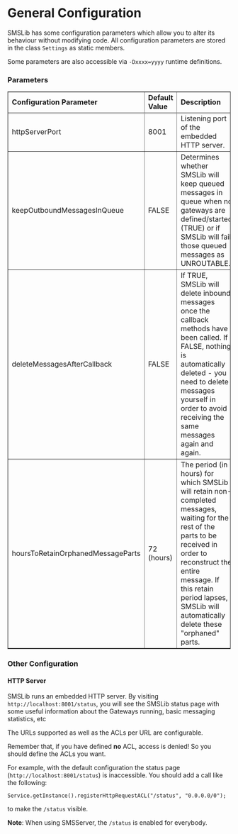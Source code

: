 # General Configuration

SMSLib has some configuration parameters which allow you to alter its behaviour without modifying code. All configuration parameters are stored in the class `Settings` as static members.

Some parameters are also accessible via `-Dxxxx=yyyy` runtime definitions.

### Parameters

<table border='1'>
<tr>
	<td><b>Configuration Parameter</b></td>
	<td><b>Default Value</b></td>
	<td><b>Description</b></td>
	<td><b>Runtime option</b></td>
<tr>
<tr>
	<td>httpServerPort</td>
	<td>8001</td>
	<td>Listening port of the embedded HTTP server.</td>
	<td>-Dsmslib.httpserver.port=8888</td>
</tr>
<tr>
	<td>keepOutboundMessagesInQueue</td>
	<td>FALSE</td>
	<td>Determines whether SMSLib will keep queued messages in queue when no gateways are defined/started (TRUE) or if SMSLib will fail those queued messages as UNROUTABLE.</td>
	<td>-Dsmslib.keepoutboundmessagesinqueue=false</td>
</tr>
<tr>
	<td>deleteMessagesAfterCallback</td>
	<td>FALSE</td>
	<td>If TRUE, SMSLib will delete inbound messages once the callback methods have been called. If FALSE, nothing is automatically deleted - you need to delete messages yourself in order to avoid receiving the same messages again and again.</td>
	<td>-Dsmslib.deletemessagesaftercallback=false</td>
</tr>
<tr>
	<td>hoursToRetainOrphanedMessageParts</td>
	<td>72 (hours)</td>
	<td>The period (in hours) for which SMSLib will retain non-completed messages, waiting for the rest of the parts to be received in order to reconstruct the entire message. If this retain period lapses, SMSLib will automatically delete these "orphaned" parts. </td>
	<td>-Dsmslib.hourstoretainorphanedmessageparts=72</td>
</tr>
</table>

### Other Configuration

#### HTTP Server

SMSLib runs an embedded HTTP server. By visiting `http://localhost:8001/status`, you will see the SMSLib status page with some useful information about the Gateways running, basic messaging statistics, etc

The URLs supported as well as the ACLs per URL are configurable.

Remember that, if you have defined **no** ACL, access is denied! So you should define the ACLs you want.

For example, with the default configuration the status page (`http://localhost:8001/status`) is inaccessible. You should add a call like the following:

```
Service.getInstance().registerHttpRequestACL("/status", "0.0.0.0/0");
```

to make the `/status` visible.

**Note**: When using SMSServer, the `/status` is enabled for everybody.
